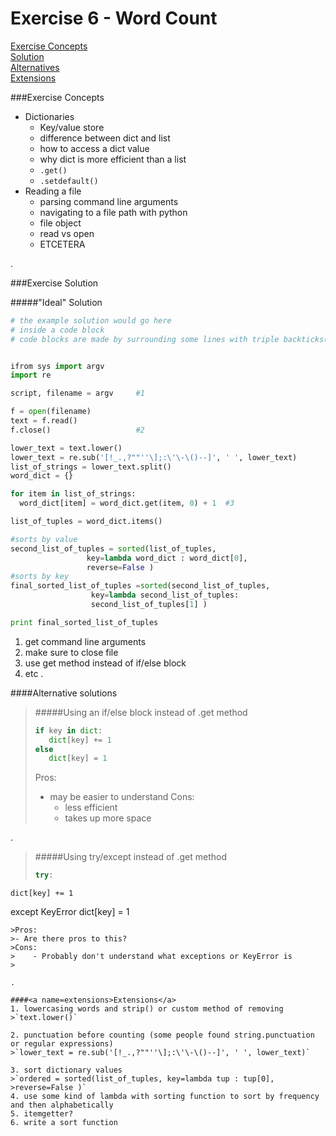 

Exercise 6 - Word Count
=========
[Exercise Concepts](#concepts)<br/>
[Solution](#solution)<br/>
[Alternatives](#alternatives)<br/>
[Extensions](#extensions)<br/>

###<a name=concepts>Exercise Concepts</a>
- Dictionaries
    - Key/value store
    - difference between dict and list
    - how to access a dict value
    - why dict is more efficient than a list
    - `.get()`
    - `.setdefault()`
- Reading a file
    - parsing command line arguments
    - navigating to a file path with python
    - file object
    - read vs open 
    - ETCETERA
 
 
.



###<a name=solution>Exercise Solution</a>

#####"Ideal" Solution
```python
# the example solution would go here
# inside a code block
# code blocks are made by surrounding some lines with triple backticks(`)


ifrom sys import argv
import re

script, filename = argv 	#1

f = open(filename)
text = f.read()
f.close() 					#2

lower_text = text.lower()
lower_text = re.sub('[!_.,?""''\];:\'\-\()--]', ' ', lower_text)
list_of_strings = lower_text.split()
word_dict = {}

for item in list_of_strings:
  word_dict[item] = word_dict.get(item, 0) + 1  #3

list_of_tuples = word_dict.items()

#sorts by value
second_list_of_tuples = sorted(list_of_tuples, 
                 key=lambda word_dict : word_dict[0], 
                 reverse=False )
#sorts by key
final_sorted_list_of_tuples =sorted(second_list_of_tuples, 
                  key=lambda second_list_of_tuples: 
                  second_list_of_tuples[1] )

print final_sorted_list_of_tuples

```
1. get command line arguments
2. make sure to close file
3. use get method instead of if/else block
4. etc
.

 
####<a name=alternatives>Alternative solutions</a>
>#####Using an if/else block instead of .get method
>```python
>if key in dict:
>    dict[key] += 1 
>else
>    dict[key] = 1
>```
>Pros:
>- may be easier to understand
>Cons:
>    - less efficient
>    - takes up more space

 .


>#####Using try/except instead of .get method
>```python
>try:
    dict[key] += 1 
except KeyError
    dict[key] = 1
```
>Pros:
>- Are there pros to this?
>Cons:
>    - Probably don't understand what exceptions or KeyError is
>   

.

####<a name=extensions>Extensions</a>
1. lowercasing words and strip() or custom method of removing
>`text.lower()`

2. punctuation before counting (some people found string.punctuation or regular expressions)
>`lower_text = re.sub('[!_.,?""''\];:\'\-\()--]', ' ', lower_text)` 

3. sort dictionary values
>`ordered = sorted(list_of_tuples, key=lambda tup : tup[0], >reverse=False )`
4. use some kind of lambda with sorting function to sort by frequency and then alphabetically
5. itemgetter?
6. write a sort function
